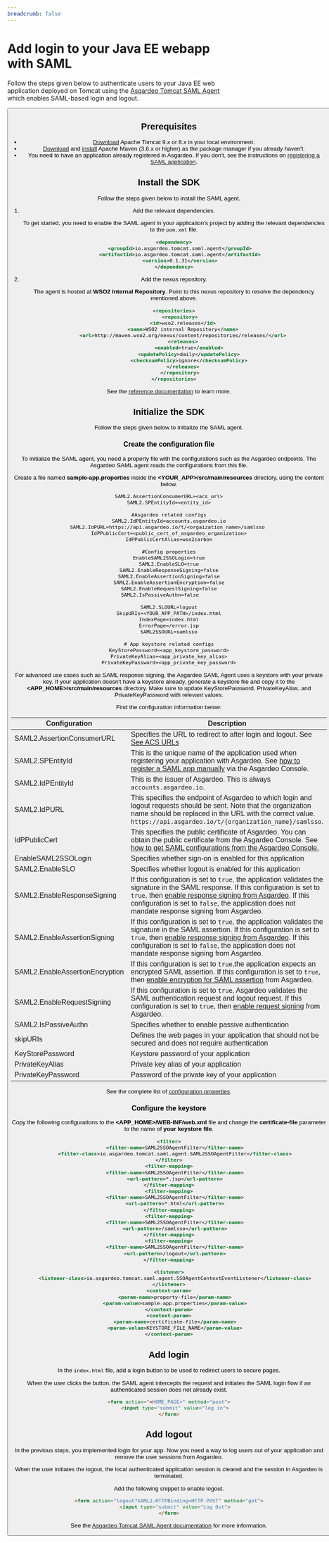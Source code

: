 ```yaml
---
breadcrumb: false
---
```


# Add login to your Java EE webapp with SAML

Follow the steps given below to authenticate users to your Java EE web application deployed on Tomcat using the [Asgardeo Tomcat SAML Agent](https://github.com/asgardeo/asgardeo-tomcat-saml-agent) which enables SAML-based login and logout.

<Button 
    buttonType='grey-outlined-icon'
    buttonText='Try out the sample app'
    startIconPath='images/technologies/java-logo.svg'
    buttonPath='/quickstarts/qsg-saml-webapp-java-ee'
/>

## Prerequisites

- [Download](https://tomcat.apache.org/tomcat-9.0-doc/) Apache Tomcat 9.x or 8.x in your local environment.
- [Download](https://maven.apache.org/download.cgi) and [install](https://maven.apache.org/install.html) Apache Maven (3.6.x or higher) as the package manager if you already haven't.
- You need to have an application already registered in Asgardeo. If you don't, see the instructions on <a href ="/guides/applications/web-app/saml/register-app">registering a SAML application</a>.

## Install the SDK

Follow the steps given below to install the SAML agent.

1.  Add the relevant dependencies.  

    To get started, you need to enable the SAML agent in your application's project by adding the relevant dependencies to the `pom.xml` file.

    ```xml
    <dependency>
        <groupId>io.asgardeo.tomcat.saml.agent</groupId>
        <artifactId>io.asgardeo.tomcat.saml.agent</artifactId>
        <version>0.1.31</version>
    </dependency>
    ```

2.  Add the nexus repository.   

    The agent is hosted at **WSO2 Internal Repository**. Point to this nexus repository to resolve the dependency mentioned above.

    ```xml
    <repositories>
        <repository>
          <id>wso2.releases</id>
          <name>WSO2 internal Repository</name>
          <url>http://maven.wso2.org/nexus/content/repositories/releases/</url>
          <releases>
              <enabled>true</enabled>
              <updatePolicy>daily</updatePolicy>
              <checksumPolicy>ignore</checksumPolicy>
          </releases>
        </repository>
    </repositories>
    ```

See the [reference documentation](https://github.com/asgardeo/asgardeo-tomcat-saml-agent/blob/master/README.md) to learn more.

## Initialize the SDK

Follow the steps given below to initialize the SAML agent.

### Create the configuration file 

To initialize the SAML agent, you need a property file with the configurations such as the Asgardeo endpoints. The Asgardeo SAML agent reads the configurations from this file.

Create a file named **sample-app.properties** inside the **<YOUR_APP>/src/main/resources** directory, using the content below.


``` 
SAML2.AssertionConsumerURL=<acs_url>
SAML2.SPEntityId=<entity_id>

#Asgardeo related configs
SAML2.IdPEntityId=accounts.asgardeo.io
SAML2.IdPURL=https://api.asgardeo.io/t/<orgaization_name>/samlsso 
IdPPublicCert=<public_cert_of_asgardeo_organization>
IdPPublicCertAlias=wso2carbon

#Config properties
EnableSAML2SSOLogin=true
SAML2.EnableSLO=true
SAML2.EnableResponseSigning=false
SAML2.EnableAssertionSigning=false
SAML2.EnableAssertionEncryption=false
SAML2.EnableRequestSigning=false
SAML2.IsPassiveAuthn=false      

SAML2.SLOURL=logout
SkipURIs=<YOUR_APP_PATH>/index.html
IndexPage=index.html
ErrorPage=/error.jsp
SAML2SSOURL=samlsso

# App keystore related configs
KeyStorePassword=<app_keystore_password>
PrivateKeyAlias=<app_private_key_alias>
PrivateKeyPassword=<app_private_key_password>
```

For advanced use cases such as SAML response signing, the Asgardeo SAML Agent uses a keystore with your private key. If your application doesn't have a keystore already, generate a keystore file and copy it to the **<APP_HOME>/src/main/resources** directory. Make sure to update KeyStorePassword, PrivateKeyAlias, and PrivateKeyPassword with relevant values.
  
Find the configuration information below: 

<table>
   <thead>
      <tr>
         <th>Configuration</th>
         <th>Description</th>
      </tr>
   </thead>
   <tbody>
      <tr>
         <td>SAML2.AssertionConsumerURL</td>
         <td>Specifies the URL to redirect to after login and logout. See <a href = "/guides/applications/web-app/saml/saml-settings/#default-assertion-consumer-service-url-default-acs-url">See ACS URLs</a></td>
      </tr>
      <tr>
         <td>SAML2.SPEntityId</td>
         <td>This is the unique name of the application used when registering your application with Asgardeo. See <a href = "/guides/applications/web-app/saml/register-app/#register-app-using-manual-configurations">how to register a SAML app manually</a> via the Asgardeo Console.</td>
      </tr>
      <tr>
         <td>SAML2.IdPEntityId</td>
         <td>This is the issuer of Asgardeo. This is always <code>accounts.asgardeo.io</code>.</td>
      </tr>
     <tr>
          <td>SAML2.IdPURL</td>
          <td>This specifies the endpoint of Asgardeo to which login and logout requests should be sent. Note that the organization name should be replaced in the URL with the correct value. <code>https://api.asgardeo.io/t/{organization_name}/samlsso</code>. </td>
     </tr>
     <tr>
           <td>IdPPublicCert</td>
           <td>This specifies the public certificate of Asgardeo. You can obtain the public certificate from the Asgardeo Console. See <a href="/guides/applications/web-app/saml/configure-login/#get-saml-configurations-of-asgardeo-from-console">how to get SAML configurations from the Asgardeo Console.</a></td>
       </tr>
       <tr>
           <td>EnableSAML2SSOLogin</td>
           <td>Specifies whether sign-on is enabled for this application</td>
       </tr>
       <tr>
         <td>SAML2.EnableSLO</td>
         <td>Specifies whether logout is enabled for this application</td>
       </tr>
       <tr>
         <td>SAML2.EnableResponseSigning</td>
         <td>If this configuration is set to <code>true</code>, the application validates the signature in the SAML response. If this configuration is set to <code>true</code>, then <a href="/guides/applications/web-app/saml/saml-settings/#response-signing">enable response signing from Asgardeo</a>. If this configuration is set to <code>false</code>, the application does not mandate response signing from Asgardeo.</td>
     </tr>
     <tr>
       <td>SAML2.EnableAssertionSigning</td>
       <td>If this configuration is set to <code>true</code>, the application validates the signature in the SAML assertion. If this configuration is set to <code>true</code>, then <a href="/guides/applications/web-app/saml/saml-settings/#response-signing">enable response signing from Asgardeo</a>. If this configuration is set to <code>false</code>, the application does not mandate response signing from Asgardeo.</td>
     </tr>
     <tr>
       <td>SAML2.EnableAssertionEncryption</td>
       <td>If this configuration is set to <code>true</code>,the application expects an encrypted SAML assertion. If this configuration is set to <code>true</code>, then <a href="/guides/applications/web-app/saml/saml-settings/#enable-encryption">enable encryption for SAML assertion</a> from Asgardeo.</td>
     </tr>
     <tr>
       <td>SAML2.EnableRequestSigning</td>
       <td>If this configuration is set to <code>true</code>, Asgardeo validates the SAML authentication request and logout request. If this configuration is set to <code>true</code>, then <a href="/guides/applications/web-app/saml/saml-settings/#request-validation">enable request signing</a> from Asgardeo.</td>
     </tr>
     <tr>
       <td>SAML2.IsPassiveAuthn</td>
       <td>Specifies whether to enable passive authentication</td>
     </tr>
     <tr>
       <td>skipURIs</td>
       <td>Defines the web pages in your application that should not be secured and does not require authentication</td>
     </tr>
     <tr>
        <td>KeyStorePassword</td>
        <td>Keystore password of your application</td>
      </tr>
      <tr>
        <td>PrivateKeyAlias</td>
        <td>Private key alias of your application</td>
      </tr>
      <tr>
        <td>PrivateKeyPassword</td>
        <td>Password of the private key of your application</td>
      </tr>
     
   </tbody>
</table>
    
See the complete list of [configuration properties](https://github.com/asgardeo/asgardeo-tomcat-saml-agent/blob/master/io.asgardeo.tomcat.saml.agent.sample/src/main/resources/configuration-catalog.md).

### Configure the keystore

Copy the following configurations to the **<APP_HOME>/WEB-INF/web.xml** file and change the **certificate-file** parameter to the name of **your keystore file**.

```xml
<filter>
    <filter-name>SAML2SSOAgentFilter</filter-name>
    <filter-class>io.asgardeo.tomcat.saml.agent.SAML2SSOAgentFilter</filter-class>
</filter>
<filter-mapping>
    <filter-name>SAML2SSOAgentFilter</filter-name>
    <url-pattern>*.jsp</url-pattern>
</filter-mapping>
<filter-mapping>
    <filter-name>SAML2SSOAgentFilter</filter-name>
    <url-pattern>*.html</url-pattern>
</filter-mapping>
<filter-mapping>
    <filter-name>SAML2SSOAgentFilter</filter-name>
    <url-pattern>/samlsso</url-pattern>
</filter-mapping>
<filter-mapping>
    <filter-name>SAML2SSOAgentFilter</filter-name>
    <url-pattern>/logout</url-pattern>
</filter-mapping>

<listener>
    <listener-class>io.asgardeo.tomcat.saml.agent.SSOAgentContextEventListener</listener-class>
</listener>
<context-param>
    <param-name>property-file</param-name>
    <param-value>sample-app.properties</param-value>
</context-param>
<context-param>
    <param-name>certificate-file</param-name>
    <param-value>KEYSTORE_FILE_NAME</param-value>
</context-param>
```

## Add login

In the `index.html` file, add a login button to be used to redirect users to secure pages.

When the user clicks the button, the SAML agent intercepts the request and initiates the SAML login flow if an authenticated session does not already exist.

```html
<form action="<HOME_PAGE>" method="post">
    <input type="submit" value="log in">
</form>
```

## Add logout

In the previous steps, you implemented login for your app. Now you need a way to log users out of your application and remove the user sessions from Asgardeo. 

When the user initiates the logout, the local authenticated application session is cleared and the session in Asgardeo is terminated.

Add the following snippet to enable logout.

```html
<form action="logout?SAML2.HTTPBinding=HTTP-POST" method="get">
    <input type="submit" value="Log Out">
</form>
```

See the [Asgardeo Tomcat SAML Agent documentation](https://github.com/asgardeo/asgardeo-tomcat-saml-agent#how-it-works) for more information.
